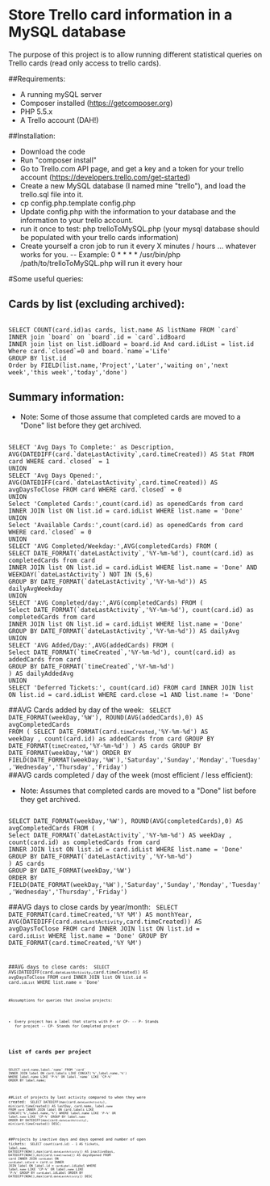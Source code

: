 # Store Trello card information in a MySQL database

The purpose of this project is to allow running different statistical queries on Trello cards (read only access to trello cards).

##Requirements:

- A running mySQL server
- Composer installed (https://getcomposer.org)
- PHP 5.5.x
- A Trello account (DAH!)

##Installation:

- Download the code
- Run "composer install"
- Go to Trello.com API page, and get a key and a token for your trello account (https://developers.trello.com/get-started)
- Create a new MySQL database (I named mine "trello"), and load the trello.sql file into it.
- cp config.php.template config.php
- Update config.php with the information to your database and the information to your trello account.
- run it once to test: php trelloToMySQL.php (your mysql database should be populated with your trello cards information)
- Create yourself a cron job to run it every X minutes / hours ... whatever works for you.
   -- Example: 0 * * * * /usr/bin/php /path/to/trelloToMySQL.php will run it every hour

#Some useful queries:

## Cards by list (excluding archived):
<code>
SELECT COUNT(card.id)as cards, list.name AS listName FROM `card`
INNER join `board` on `board`.id = `card`.idBoard
INNER join list on list.idBoard = board.id And card.idList = list.id
Where card.`closed`=0 and board.`name`='Life'
GROUP BY list.id
Order by FIELD(list.name,'Project','Later','waiting on','next week','this week','today','done')
</code>

## Summary information:

- Note: Some of those assume that completed cards are moved to a "Done" list before they get archived.

<code>
SELECT 'Avg Days To Complete:' as Description, AVG(DATEDIFF(card.`dateLastActivity`,card.timeCreated)) AS Stat FROM card WHERE card.`closed` = 1
UNION
SELECT 'Avg Days Opened:', AVG(DATEDIFF(card.`dateLastActivity`,card.timeCreated)) AS avgDaysToClose FROM card WHERE card.`closed` = 0
UNION
Select 'Completed Cards:',count(card.id) as openedCards from card INNER JOIN list ON list.id = card.idList WHERE list.name = 'Done'
UNION
Select 'Available Cards:',count(card.id) as openedCards from card WHERE card.`closed` = 0
UNION
SELECT 'AVG Completed/Weekday:',AVG(completedCards) FROM (
SELECT DATE_FORMAT(`dateLastActivity`,'%Y-%m-%d'), count(card.id) as completedCards from card
INNER JOIN list ON list.id = card.idList WHERE list.name = 'Done' AND WEEKDAY(`dateLastActivity`) NOT IN (5,6)
GROUP BY DATE_FORMAT(`dateLastActivity`,'%Y-%m-%d')) AS dailyAvgWeekday
UNION
SELECT 'AVG Completed/day:',AVG(completedCards) FROM (
Select DATE_FORMAT(`dateLastActivity`,'%Y-%m-%d'), count(card.id) as completedCards from card
INNER JOIN list ON list.id = card.idList WHERE list.name = 'Done'
GROUP BY DATE_FORMAT(`dateLastActivity`,'%Y-%m-%d')) AS dailyAvg
UNION
SELECT 'AVG Added/Day:',AVG(addedCards) FROM (
Select DATE_FORMAT(`timeCreated`,'%Y-%m-%d'), count(card.id) as addedCards from card
GROUP BY DATE_FORMAT(`timeCreated`,'%Y-%m-%d')
) AS dailyAddedAvg
UNION
SELECT 'Deferred Tickets:', count(card.id) FROM card INNER JOIN list ON list.id = card.idList WHERE card.close =1 AND list.name != 'Done'
</code>

##AVG Cards added by day of the week:
<code>
SELECT DATE_FORMAT(weekDay,'%W'), ROUND(AVG(addedCards),0) AS avgCompletedCards FROM (
SELECT DATE_FORMAT(card.`timeCreated`,'%Y-%m-%d') AS weekDay , count(card.id) as addedCards from card
GROUP BY DATE_FORMAT(`timeCreated`,'%Y-%m-%d')
) AS cards
GROUP BY DATE_FORMAT(weekDay,'%W')
ORDER BY FIELD(DATE_FORMAT(weekDay,'%W'),'Saturday','Sunday','Monday','Tuesday','Wednesday','Thursday','Friday')
</code>
##AVG cards completed / day of the week (most efficient / less efficient):
- Note: Assumes that completed cards are moved to a "Done" list before they get archived.
<code>
SELECT DATE_FORMAT(weekDay,'%W'), ROUND(AVG(completedCards),0) AS avgCompletedCards FROM (
Select DATE_FORMAT(`dateLastActivity`,'%Y-%m-%d') AS weekDay , count(card.id) as completedCards from card
INNER JOIN list ON list.id = card.idList WHERE list.name = 'Done'
GROUP BY DATE_FORMAT(`dateLastActivity`,'%Y-%m-%d')
) AS cards
GROUP BY DATE_FORMAT(weekDay,'%W')
ORDER BY FIELD(DATE_FORMAT(weekDay,'%W'),'Saturday','Sunday','Monday','Tuesday','Wednesday','Thursday','Friday')
</code>

##AVG days to close cards by year/month:
<code>
SELECT DATE_FORMAT(card.timeCreated,'%Y %M') AS monthYear, AVG(DATEDIFF(card.`dateLastActivity`,card.timeCreated)) AS avgDaysToClose FROM card
INNER JOIN list ON list.id = card.`idList`
WHERE list.name = 'Done'
GROUP BY DATE_FORMAT(card.timeCreated,'%Y %M')
<code>

##AVG days to close cards:
<code>
SELECT
    AVG(DATEDIFF(card.`dateLastActivity`,card.timeCreated)) AS avgDaysToClose
FROM card
INNER JOIN list ON list.id = card.`idList`
WHERE list.name = 'Done'
<code>

#Assumptions for queries that involve projects:

- Every project has a label that starts with P- or CP-
-- P- Stands for project
-- CP- Stands for Completed project


## List of cards per project

<code>
SELECT card.name,label.`name` FROM `card`
INNER JOIN label ON card.labels LIKE CONCAT('%',label.name,'%')
WHERE label.name LIKE 'P-%' OR label.`name` LIKE 'CP-%'
ORDER BY label.name;
</code>

##List of projects by last activity compared to when they were created:
<code>
SELECT DATEDIFF(max(card.`dateLastActivity`), min(card.timeCreated)) AS lastDay, card.name, label.`name` FROM `card`
INNER JOIN label ON card.labels LIKE CONCAT('%',label.name,'%')
WHERE label.name LIKE 'P-%' OR label.`name` LIKE 'CP-%'
GROUP BY label.`name`
ORDER BY DATEDIFF(max(card.`dateLastActivity`), min(card.timeCreated)) DESC;
</code>

##Projects by inactive days and days opened and number of open tickets:
<code>
SELECT
    count(card.id) - 1 AS tickets,
    label.`name`,
    DATEDIFF(NOW(),max(card.`dateLastActivity`)) AS inactiveDays,
    DATEDIFF(NOW(),min(card.`timeCreated`)) AS daysOpened
FROM card
INNER JOIN `cardLabel` ON `cardLabel`.`idCard` = card.`id`
INNER JOIN label ON label.id = `cardLabel`.idLabel
WHERE label.`name` LIKE 'CP-%' OR label.`name` LIKE 'P-%'
GROUP BY `cardLabel`.idLabel
ORDER BY DATEDIFF(NOW(),max(card.`dateLastActivity`)) DESC
</code>
